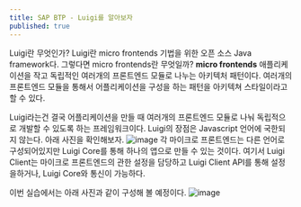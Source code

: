 ```yaml
---
title: SAP BTP - Luigi를 알아보자
published: true
---
```


Luigi란 무엇인가?
Luigi란 micro frontends 기법을 위한 오픈 소스 Java framework다.
그렇다면 micro frontends란 무엇일까?
**micro frontends**
애플리케이션을 작고 독립적인 여러개의 프론트엔드 모듈로 나누는 아키텍처 패턴이다.
여러개의 프론트엔드 모듈을 통해서 어플리케이션을 구성을 하는 패턴을 아키텍쳐 스타일이라고 할 수 있다.

Luigi라는건 결국 어플리케이션을 만들 때 여러개의 프론트엔드 모듈로 나눠 독립적으로 개발할 수 있도록 하는 프레임워크이다.
Luigi의 장점은 Javascript 언어에 국한되지 않는다.
아래 사진을 확인해보자.
![image](https://github.com/BJSNuruhee/levelup/assets/88364980/9b2890a0-8e56-4334-a5d0-bc7e588d5aef)
각 마이크로 프론트엔드는 다른 언어로 구성되어있지만 Luigi Core를 통해 하나의 앱으로 만들 수 있는 것이다.
여기서 Luigi Client는 마이크로 프론트엔드의 관한 설정을 담당하고 Luigi Client API를 통해 설정을하거나, Luigi Core와 통신이 가능하다.

이번 실습에서는 아래 사진과 같이 구성해 볼 예정이다.
![image](https://github.com/BJSNuruhee/levelup/assets/88364980/1bc46d2a-5308-416c-b1fe-3b3e434b241f)

